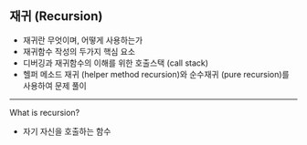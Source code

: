 ## 재귀 (Recursion)
- 재귀란 무엇이며, 어떻게 사용하는가
- 재귀함수 작성의 두가지 핵심 요소
- 디버깅과 재귀함수의 이해를 위한 호출스택 (call stack)
- 헬퍼 메소드 재귀 (helper method recursion)와 순수재귀 (pure recursion)를 사용하여 문제 풀이

---

What is recursion?
- 자기 자신을 호출하는 함수